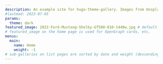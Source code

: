 ```yaml
---
description: An example site for hugo-theme-gallery. Images from Unsplash.
#lastmod: 2023-07-05
params:
  theme: dark
featured_image: 2022-Ford-Mustang-Shelby-GT500-010-1440w.jpg # default: first image in this directory
# featured_image on the home page is used for OpenGraph cards, etc.
menus:
  main:
    name: Home
    weight: -1
# sub-galleries on list pages are sorted by date and weight (descending)
---
```

